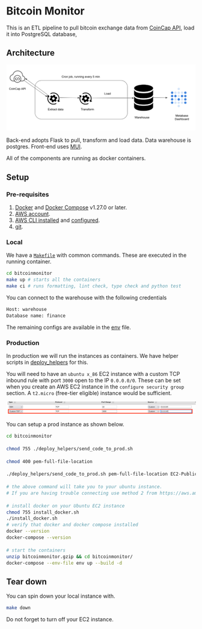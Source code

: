 # Bitcoin Monitor
This is an ETL pipeline to pull bitcoin exchange data from [CoinCap API](https://docs.coincap.io/), load it into PostgreSQL database, 

## Architecture

![Arch](assets/images/bc_arch.png)

Back-end adopts Flask to pull, transform and load data. Data warehouse is postgres. Front-end uses [MUI](https://mui.com/).

All of the components are running as docker containers.
## Setup

### Pre-requisites

1. [Docker](https://docs.docker.com/engine/install/) and [Docker Compose](https://docs.docker.com/compose/install/) v1.27.0 or later.
2. [AWS account](https://aws.amazon.com/).
3. [AWS CLI installed](https://docs.aws.amazon.com/cli/latest/userguide/install-cliv2.html) and [configured](https://docs.aws.amazon.com/cli/latest/userguide/cli-chap-configure.html).
4. [git](https://git-scm.com/book/en/v2/Getting-Started-Installing-Git).
### Local

We have a [`Makefile`](Makefile) with common commands. These are executed in the running container.

```bash
cd bitcoinmonitor
make up # starts all the containers
make ci # runs formatting, lint check, type check and python test
```


You can connect to the warehouse with the following credentials

```bash
Host: warehouse
Database name: finance
```
The remaining configs are available in the [env](env) file.


### Production

In production we will run the instances as containers. We have helper scripts in [deploy_helpers](deploy_helpers) for this.

You will need to have an `ubuntu x_86` EC2 instance with a custom TCP inbound rule with port `3000` open to the IP `0.0.0.0/0`. These can be set when you create an AWS EC2 instance in the `configure security group` section. A `t2.micro` (free-tier eligible) instance would be sufficient.

![Sec group](assets/images/bc_sec_gp.png)

You can setup a prod instance as shown below.

```bash
cd bitcoinmonitor

chmod 755 ./deploy_helpers/send_code_to_prod.sh

chmod 400 pem-full-file-location

./deploy_helpers/send_code_to_prod.sh pem-full-file-location EC2-Public-IPv4-DNS

# the above command will take you to your ubuntu instance.
# If you are having trouble connecting use method 2 from https://aws.amazon.com/premiumsupport/knowledge-center/ec2-linux-fix-permission-denied-errors/

# install docker on your Ubuntu EC2 instance
chmod 755 install_docker.sh
./install_docker.sh
# verify that docker and docker compose installed
docker --version
docker-compose --version

# start the containers
unzip bitcoinmonitor.gzip && cd bitcoinmonitor/
docker-compose --env-file env up --build -d
```

## Tear down

You can spin down your local instance with.

```bash
make down
```

Do not forget to turn off your EC2 instance.
